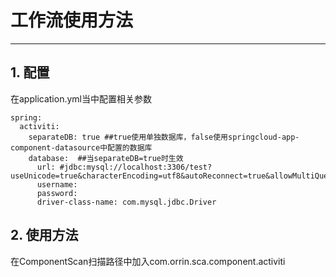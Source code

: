 # 工作流使用方法
- - -
## 1. 配置
在application.yml当中配置相关参数
```
spring:
  activiti:
    separateDB: true ##true使用单独数据库，false使用springcloud-app-component-datasource中配置的数据库
    database:  ##当separateDB=true时生效
      url: #jdbc:mysql://localhost:3306/test?useUnicode=true&characterEncoding=utf8&autoReconnect=true&allowMultiQueries=true
      username:
      password:
      driver-class-name: com.mysql.jdbc.Driver
```

## 2. 使用方法

在ComponentScan扫描路径中加入com.orrin.sca.component.activiti